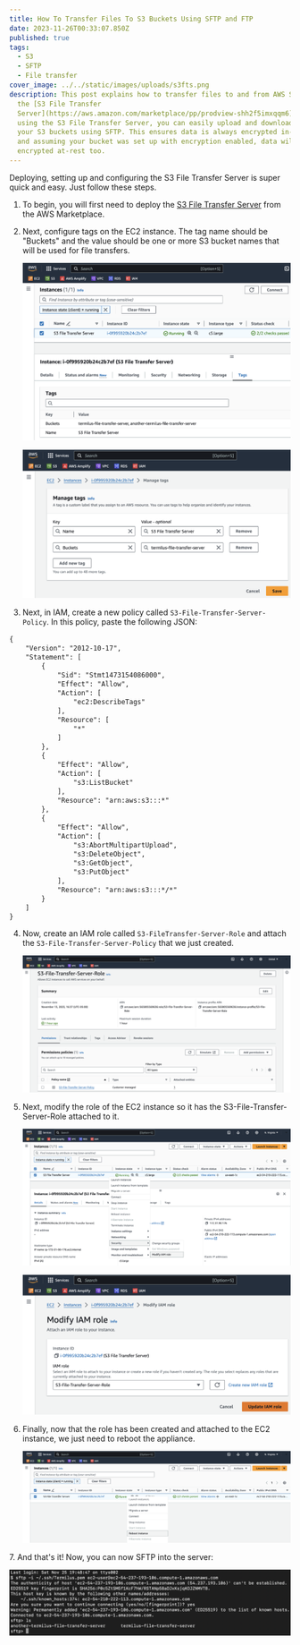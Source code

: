 ```yaml
---
title: How To Transfer Files To S3 Buckets Using SFTP and FTP
date: 2023-11-26T00:33:07.850Z
published: true
tags:
  - S3
  - SFTP
  - File transfer
cover_image: ../../static/images/uploads/s3fts.png
description: T﻿his post explains how to transfer files to and from AWS S3 using
  the [S3 File Transfer
  Server](https://aws.amazon.com/marketplace/pp/prodview-shh2f5imxqqm6). By
  using the S3 File Transfer Server, you can easily upload and download files in
  your S3 buckets using SFTP. This ensures data is always encrypted in-transit
  and assuming your bucket was set up with encryption enabled, data will be
  encrypted at-rest too.
---
```

D﻿eploying, setting up and configuring the S3 File Transfer Server is super quick and easy. Just follow these steps.

1. To begin, you will first need to deploy the [S3 File Transfer Server](https://aws.amazon.com/marketplace/pp/prodview-shh2f5imxqqm6) from the AWS Marketplace.
2. N﻿ext, configure tags on the EC2 instance. The tag name should be "Buckets" and the value should be one or more S3 bucket names that will be used for file transfers.

   ![](../../static/images/uploads/tags1.png "At least one bucket must be specified")

   ![](../../static/images/uploads/tags2.png "Or, multiple buckets may be specified")
3. N﻿ext, in IAM, create a new policy called `S3-File-Transfer-Server-Policy`. In this policy, paste the following JSON:

```
{
    "Version": "2012-10-17",
    "Statement": [
        {
            "Sid": "Stmt1473154086000",
            "Effect": "Allow",
            "Action": [
                "ec2:DescribeTags"
            ],
            "Resource": [
                "*"
            ]
        },
        {
            "Effect": "Allow",
            "Action": [
                "s3:ListBucket"
            ],
            "Resource": "arn:aws:s3:::*"
        },
        {
            "Effect": "Allow",
            "Action": [
                "s3:AbortMultipartUpload",
                "s3:DeleteObject",
                "s3:GetObject",
                "s3:PutObject"
            ],
            "Resource": "arn:aws:s3:::*/*"
        }
    ]
}
```

4. Now, create an IAM role called `S3-FileTransfer-Server-Role` and attach the `S3-File-Transfer-Server-Policy` that we just created.

   ![](../../static/images/uploads/role.png "Attaching the policy to the role")
5. Next, modify the role of the EC2 instance so it has the S3-File-Transfer-Server-Role attached to it.

   ![](../../static/images/uploads/modifyiamrole1.png)

   ![](../../static/images/uploads/modifyiamrole2.png)
6. Finally, now that the role has been created and attached to the EC2 instance, we just need to reboot the appliance.

   ![](../../static/images/uploads/reboot.png)

7﻿. And that's it! Now, you can now SFTP into the server:

   ![](../../static/images/uploads/sftp.png)